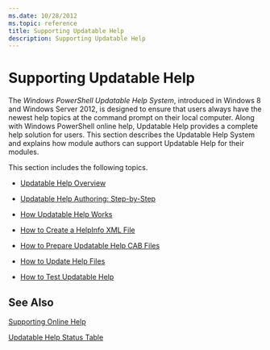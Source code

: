 ```yaml
---
ms.date: 10/28/2012
ms.topic: reference
title: Supporting Updatable Help
description: Supporting Updatable Help
---
```

# Supporting Updatable Help

The *Windows PowerShell Updatable Help System*, introduced in Windows 8 and Windows Server 2012,
is designed to ensure that users always have the newest help topics at the command prompt on their
local computer. Along with Windows PowerShell online help, Updatable Help provides a complete help
solution for users. This section describes the Updatable Help System and explains how module authors
can support Updatable Help for their modules.

This section includes the following topics.

- [Updatable Help Overview](./updatable-help-overview.md)

- [Updatable Help Authoring: Step-by-Step](./updatable-help-authoring-step-by-step.md)

- [How Updatable Help Works](./how-updatable-help-works.md)

- [How to Create a HelpInfo XML File](./how-to-create-a-helpinfo-xml-file.md)

- [How to Prepare Updatable Help CAB Files](./how-to-prepare-updatable-help-cab-files.md)

- [How to Update Help Files](./how-to-update-help-files.md)

- [How to Test Updatable Help](./how-to-test-updatable-help.md)

## See Also

[Supporting Online Help](./supporting-online-help.md)

[Updatable Help Status Table](/windows/deployment/deploy-whats-new)
